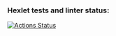 ### Hexlet tests and linter status:
[![Actions Status](https://github.com/denyadeho/frontend-project-11/workflows/hexlet-check/badge.svg)](https://github.com/denyadeho/frontend-project-11/actions)